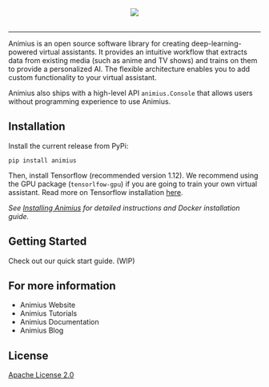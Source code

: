 <div align="center">
  <img src="https://user-images.githubusercontent.com/10915258/54398575-da5b9b80-4677-11e9-8b12-dfa06e62819d.png"><br><br>
</div>

-----------------

Animius is an open source software library for creating deep-learning-powered virtual assistants.
It provides an intuitive workflow that extracts data from existing media (such as anime
and TV shows) and trains on them to provide a personalized AI. The flexible architecture enables you
to add custom functionality to your virtual assistant.

Animius also ships with a high-level API `animius.Console` that allows users without programming 
experience to use Animius.

## Installation

Install the current release from PyPi:
```
pip install animius
```

Then, install Tensorflow (recommended version 1.12). We recommend using the GPU package (`tensorlfow-gpu`)
if you are going to train your own virtual assistant. Read more on Tensorflow installation [here](https://www.tensorflow.org/install).

*See [Installing Animius](https://www.animius.org/install) for detailed instructions and Docker installation guide.*

## Getting Started

Check out our quick start guide. (WIP)

## For more information
- Animius Website
- Animius Tutorials
- Animius Documentation
- Animius Blog

## License
[Apache License 2.0](LICENSE)